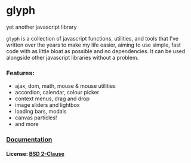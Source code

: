 # glyph
yet another javascript library

`glyph` is a collection of javascript functions, utilities, and tools that I've written over the years to make my life easier, aiming to use simple, fast code with as little bloat as possible and no dependencies. It can be used alongside other javascript libraries without a problem.

### Features:
 * ajax, dom, math, mouse & mouse utilities
 * accordion, calendar, colour picker
 * context menus, drag and drop
 * image sliders and lightbox
 * loading bars, modals
 * canvas particles!
 * and more

### [Documentation](docs/index.md)

#### License: [BSD 2-Clause](LICENSE)
